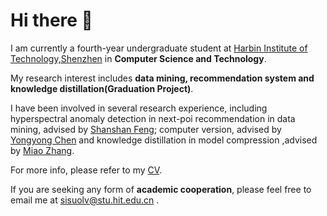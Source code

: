 # Hi there 👋

I am currently a fourth-year undergraduate student at [Harbin Institute of Technology,Shenzhen](https://www.hitsz.edu.cn/index.html) in **Computer Science and Technology**.

My research interest includes **data mining, recommendation system and knowledge distillation(Graduation Project)**.

I have been involved in several research experience, including hyperspectral anomaly detection in next-poi recommendation in data mining, advised by [Shanshan Feng](https://scholar.google.com.sg/citations?user=yX-lswoAAAAJ&hl=en); computer version, advised by [Yongyong Chen](http://faculty.hitsz.edu.cn/chenyongyong) and knowledge distillation in model compression ,advised by [Miao Zhang](http://faculty.hitsz.edu.cn/zhangmiao).

For more info, please refer to my [CV](/docs/Sisuo_Lyu_CV.pdf).

If you are seeking any form of **academic cooperation**, please feel free to email me at sisuolv@stu.hit.edu.cn .
